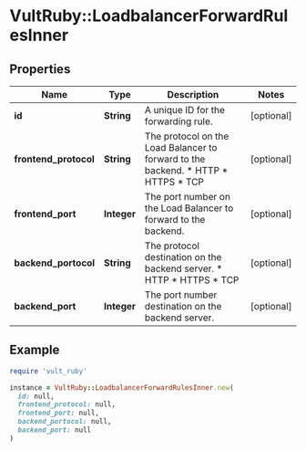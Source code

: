 # VultRuby::LoadbalancerForwardRulesInner

## Properties

| Name | Type | Description | Notes |
| ---- | ---- | ----------- | ----- |
| **id** | **String** | A unique ID for the forwarding rule. | [optional] |
| **frontend_protocol** | **String** | The protocol on the Load Balancer to forward to the backend.  * HTTP * HTTPS * TCP | [optional] |
| **frontend_port** | **Integer** | The port number on the Load Balancer to forward to the backend. | [optional] |
| **backend_portocol** | **String** | The protocol destination on the backend server.  * HTTP * HTTPS * TCP | [optional] |
| **backend_port** | **Integer** | The port number destination on the backend server.  | [optional] |

## Example

```ruby
require 'vult_ruby'

instance = VultRuby::LoadbalancerForwardRulesInner.new(
  id: null,
  frontend_protocol: null,
  frontend_port: null,
  backend_portocol: null,
  backend_port: null
)
```

